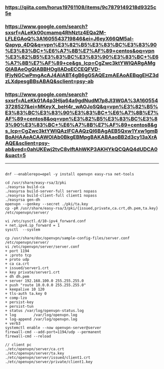 ### https://qiita.com/horus19761108/items/9c7879149218d9325c5e

### https://www.google.com/search?sxsrf=ALeKk00cmamq4RhNztz4EQa2M-LFLEGAoQ%3A1605543719846&ei=J6eyX66QM5al-Qapvp_4DQ&q=vpn%E3%82%B5%E3%83%BC%E3%83%90%E3%83%BC+%E6%A7%8B%E7%AF%89+centos&oq=vpn%E3%82%B5%E3%83%BC%E3%83%90%E3%83%BC+%E6%A7%8B%E7%AF%89+ce&gs_lcp=CgZwc3ktYWIQARgAMgQIABAeOgQIABBHOgIIADoECCEQFVD-IFjyNGCwPmgAcAJ4AIABT4gB6gGSAQEzmAEAoAEBqgEHZ3dzLXdpesgBBsABAQ&sclient=psy-ab

### https://www.google.com/search?sxsrf=ALeKk01A4p3Hlja64a9gdNudM7p8Jl3WGA%3A1605543728527&ei=MKeyX_beH4r_wAOJoSQ&q=vpn%E3%82%B5%E3%83%BC%E3%83%90%E3%83%BC+%E6%A7%8B%E7%AF%89+centos8&oq=vpn%E3%82%B5%E3%83%BC%E3%83%90%E3%83%BC+%E6%A7%8B%E7%AF%89+centos8&gs_lcp=CgZwc3ktYWIQAzIFCAAQzQI6BAgAEB5Qxw1Yxw1gmBBoAHAAeACAAWOIAb0BkgEBMpgBAKABAaoBB2d3cy13aXrAAQE&sclient=psy-ab&ved=0ahUKEwj2tvC8vIftAhWKP3AKHYkQCQAQ4dUDCA0&uact=5

---


```

dnf --enablerepo=epel -y install openvpn easy-rsa net-tools

cd /usr/share/easy-rsa/3/pki
./easyrsa build-ca
./easyrsa build-server-full server1 nopass
./easyrsa build-client-full client1 nopass
./easyrsa gen-dh
openvpn --genkey --secret ./pki/ta.key
cp -pR /usr/share/easy-rsa/3/pki/{issued,private,ca.crt,dh.pem,ta.key} /etc/openvpn/server/

vi /etc/sysctl.d/10-ipv4_forward.conf
+ net.ipv4.ip_forward = 1
sysctl  --system
 
cp /usr/share/doc/openvpn/sample-config-files/server.conf /etc/openvpn/server/
vi /etc/openvpn/server/server.conf
+ port 1194
+ ;proto tcp
+ proto udp
+ ca ca.crt
+ issued/server1.crt
+ key private/server1.crt
+ dh dh.pem
+ server 192.168.100.0 255.255.255.0
+ push "route 10.0.0.0 255.255.255.0"
+ keepalive 10 120
+ tls-auth ta.key 0
+ comp-lzo
+ persist-key
+ persist-tun
+ status /var/log/openvpn-status.log
+ log        /var/log/openvpn.log
+ log-append /var/log/openvpn.log
+ verb3
systemctl enable --now openvpn-server@server
firewall-cmd --add-port=1194/udp --permanent
firewall-cmd --reload

// client pc
./etc/openvpn/server/ca.crt
./etc/openvpn/server/ta.key
./etc/openvpn/server/issued/client1.crt
./etc/openvpn/server/private/client1.key

```

```
```

```
```

```
```

```
```

```
```













